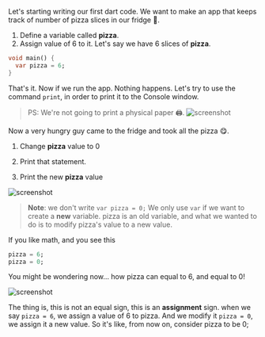 
Let's starting writing our first dart code. We want to make an app that keeps track of number of pizza slices in our fridge 🍕. 



1. Define a variable called **pizza**.
2. Assign value of 6 to it. Let's say we have 6 slices of **pizza**. 

```dart
void main() {
  var pizza = 6;
}
```



That's it. Now if we run the app. Nothing happens. Let's try to use the command `print`, in order to print it to the Console window. 

> PS: We're not going to print a physical paper 🖨️. 
![screenshot](https://lh6.googleusercontent.com/QTJAKv9ev2n3mz7s4nbrlAm-PDSq9zYYtwTB53c1Po5urwXaiRTdnhgjm6kUkNSF_M-7mZb9M3zsyJ1qa_blVQTBhEVM42LKqoy7WRMcMgl-RRQKsBwJm-hKYIRJDjIK2wSNzJbz)



Now a very hungry guy came to the fridge and took all the pizza 😋.

 1. Change **pizza** value to 0 

 2. Print that statement. 

 3. Print the new **pizza** value

    
![screenshot](https://lh5.googleusercontent.com/FwGhCvJbGC3tVwXqwG8UbyZDS_PWBItVmzEkILNqnOcUPAVei9vJqAmlauR2scXB7dnwXFSTPt3I7d_u3ejLOdtuxPu3E6Jpux4qQLA69-tNFQPQY1M2N9kzs3nef3R0eUgKoTQq)




> **Note**:  we don't write `var pizza = 0;` We only use `var` if we want to create a **new** variable. pizza is an old variable, and what we wanted to do is to modify pizza's value to a new value. 

If you like math, and you see this 

```dart
pizza = 6;
pizza = 0;
```

You might be wondering now… how pizza can equal to 6, and equal to 0!

![screenshot](https://lh4.googleusercontent.com/JdKV0BO8MuIc--WuNEfvsZPWvG9aebL8Rw2ARY-S8X4iZndlaRIW8WTrmYX5GXl_MtAcdaKXEESjSL1KSFVy24Ge3y86EsDubUOCwqJPFbWcBlGKddeAlrMQ_DfJhir5SwPE0Tcj)



The thing is, this is not an equal sign, this is an **assignment** sign. when we say `pizza = 6`, we assign a value of 6 to pizza. And we modify it `pizza = 0`, we assign it a new value. So it's like, from now on, consider pizza to be 0; 





































